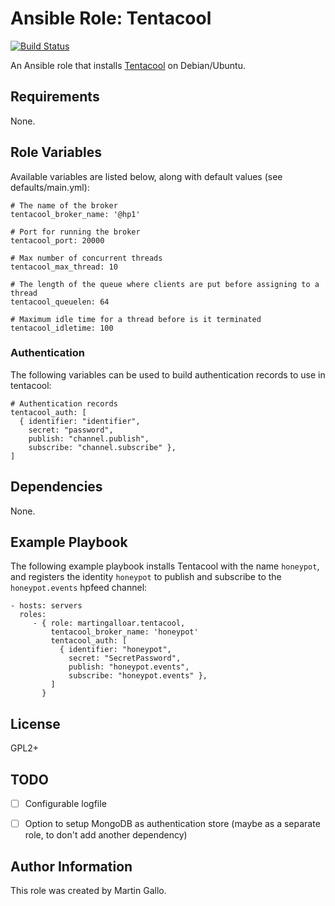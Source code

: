 Ansible Role: Tentacool
=======================

[![Build Status](https://travis-ci.org/martingalloar/ansible-tentacool.svg?branch=master)](https://travis-ci.org/martingalloar/ansible-tentacool)

An Ansible role that installs [Tentacool](https://github.com/tentacool/tentacool) on Debian/Ubuntu.

Requirements
------------

None.


Role Variables
--------------

Available variables are listed below, along with default values (see defaults/main.yml):

    # The name of the broker
    tentacool_broker_name: '@hp1'
    
    # Port for running the broker
    tentacool_port: 20000
    
    # Max number of concurrent threads
    tentacool_max_thread: 10
    
    # The length of the queue where clients are put before assigning to a thread
    tentacool_queuelen: 64
    
    # Maximum idle time for a thread before is it terminated
    tentacool_idletime: 100

### Authentication

The following variables can be used to build authentication records to use in tentacool:

    # Authentication records
    tentacool_auth: [
      { identifier: "identifier",
        secret: "password",
        publish: "channel.publish",
        subscribe: "channel.subscribe" },
    ]

Dependencies
------------

None.


Example Playbook
----------------

The following example playbook installs Tentacool with the name `honeypot`,
and registers the identity `honeypot` to publish and subscribe to the
`honeypot.events` hpfeed channel:

    - hosts: servers
      roles:
         - { role: martingalloar.tentacool,
             tentacool_broker_name: 'honeypot'
             tentacool_auth: [
               { identifier: "honeypot",
                 secret: "SecretPassword",
                 publish: "honeypot.events",
                 subscribe: "honeypot.events" },
             ]
           }

License
-------

GPL2+


TODO
----

- [ ] Configurable logfile
- [ ] Option to setup MongoDB as authentication store (maybe as a separate role, to don't add another dependency)


Author Information
------------------

This role was created by Martin Gallo.
